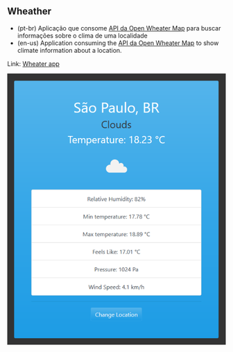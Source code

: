## Wheather
- (pt-br)
  Aplicação que consome <a href="https://openweathermap.org/api" target="_blank" >API da Open Wheater Map</a> para buscar informações sobre o clima de uma localidade
- (en-us)
  Application consuming the <a href="https://openweathermap.org/api" target="_blank" >API da Open Wheater Map</a> to show climate information about a location.

Link: <a href="https://capelaum-weather.netlify.app" target="_blank">Wheater app</a>

<div align="center">
  <img src="./wheather-js-screenshot.png" width="700">
</div>
